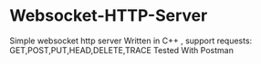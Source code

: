 # Websocket-HTTP-Server
Simple websocket http server 
Written in C++ , support requests: GET,POST,PUT,HEAD,DELETE,TRACE
Tested With Postman
